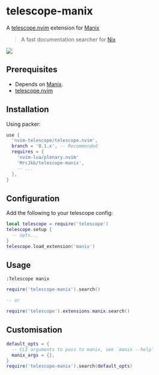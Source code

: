 # telescope-manix

A [telescope.nvim](https://github.com/nvim-telescope/telescope.nvim) extension for [Manix](https://github.com/mlvzk/manix)
> A fast documentation searcher for [Nix](https://nixos.wiki/wiki/Overview_of_the_Nix_Language)

![](https://user-images.githubusercontent.com/12857160/194766498-d39ca036-8e9c-4083-bb31-dca94e791588.png)

## Prerequisites 

* Depends on [Manix](https://github.com/mlvzk/manix).
* [telescope.nvim](https://github.com/nvim-telescope/telescope.nvim)

## Installation

Using packer:

```lua
use {
  'nvim-telescope/telescope.nvim',
  branch = '0.1.x', -- Recommended
  requires = {
    'nvim-lua/plenary.nvim'
    'MrcJkb/telescope-manix',
    -- ...
  },
}

```

## Configuration

Add the following to your telescope config:

```lua
local telescope = require('telescope')
telescope.setup {
  -- opts...
}
telescope.load_extension('manix')
```

## Usage

```vim
:Telescope manix
```

```lua
require('telescope-manix').search()

-- or

require('telescope').extensions.manix.search()
```

## Customisation

```lua
default_opts = {
  -- CLI arguments to pass to manix, see `manix --help`
  manix_args = {},
}
require('telescope-manix').search(default_opts)
```
